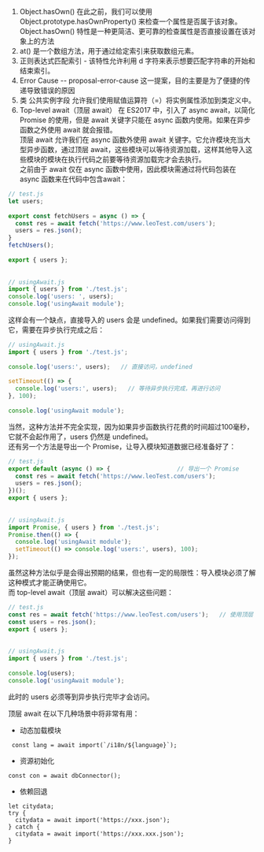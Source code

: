 1. Object.hasOwn() 在此之前，我们可以使用 Object.prototype.hasOwnProperty() 来检查一个属性是否属于该对象。Object.hasOwn() 特性是一种更简洁、更可靠的检查属性是否直接设置在该对象上的方法
2. at() 是一个数组方法，用于通过给定索引来获取数组元素。
3. 正则表达式匹配索引 - 该特性允许利用 d 字符来表示想要匹配字符串的开始和结束索引。
4.  Error Cause -- proposal-error-cause 这一提案，目的主要是为了便捷的传递导致错误的原因
5.  类 公共实例字段 允许我们使用赋值运算符（=）将实例属性添加到类定义中。
6.  Top-level await（顶层 await）
在 ES2017 中，引入了 async await，以简化 Promise 的使用，但是 await 关键字只能在 async 函数内使用。如果在异步函数之外使用 await 就会报错。  
顶层 await 允许我们在 async 函数外使用 await 关键字。它允许模块充当大型异步函数，通过顶层 await，这些模块可以等待资源加载，这样其他导入这些模块的模块在执行代码之前要等待资源加载完才会去执行。  
之前由于 await 仅在 async 函数中使用，因此模块需通过将代码包装在 async 函数来在代码中包含await：  
```javascript
// test.js
let users;
 
export const fetchUsers = async () => {
  const res = await fetch('https://www.leoTest.com/users');
  users = res.json();
}
fetchUsers();
 
export { users };
 
 
// usingAwait.js
import { users } from './test.js';
console.log('users: ', users);
console.log('usingAwait module');

```
这样会有一个缺点，直接导入的 users 会是 undefined。如果我们需要访问得到它，需要在异步执行完成之后：  
```javascript
// usingAwait.js
import { users } from './test.js';
 
console.log('users:', users);   // 直接访问，undefined
 
setTimeout(() => {
  console.log('users:', users);   // 等待异步执行完成，再进行访问
}, 100);
 
console.log('usingAwait module');

```
当然，这种方法并不完全实现，因为如果异步函数执行花费的时间超过100毫秒，它就不会起作用了，users 仍然是 undefined。   
还有另一个方法是导出一个 Promise，让导入模块知道数据已经准备好了：
```javascript
// test.js
export default (async () => {                   // 导出一个 Promise
  const res = await fetch('https://www.leoTest.com/users');
  users = res.json();
})();
export { users };
 
 
// usingAwait.js
import Promise, { users } from './test.js';
Promise.then(() => { 
  console.log('usingAwait module');
  setTimeout(() => console.log('users:', users), 100); 
});

```
虽然这种方法似乎是会得出预期的结果，但也有一定的局限性：导入模块必须了解这种模式才能正确使用它。   
而 top-level await（顶层 await）可以解决这些问题：
```javascript
// test.js
const res = await fetch('https://www.leoTest.com/users');   // 使用顶层 await
const users = res.json();
export { users };
 
 
// usingAwait.js
import { users } from './test.js';
 
console.log(users);
console.log('usingAwait module');

```
此时的 users 必须等到异步执行完毕才会访问。  

顶层 await 在以下几种场景中将非常有用：  

* 动态加载模块  
```javascriot
 const lang = await import(`/i18n/${language}`);
```
* 资源初始化
```javascriot
const con = await dbConnector();
```
* 依赖回退
```javascriot
let citydata;
try {
  citydata = await import('https://xxx.json');
} catch {
  citydata = await import('https://xxx.xxx.json');
}


```